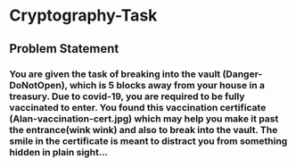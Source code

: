 # Cryptography-Task

## Problem Statement

### You are given the task of breaking into the vault (Danger-DoNotOpen), which is 5 blocks away from your house in a treasury. Due to covid-19, you are required to be fully vaccinated to enter. You found this vaccination certificate (Alan-vaccination-cert.jpg) which may help you make it past the entrance(wink wink) and also to break into the vault. The smile in the certificate is meant to distract you from something hidden in plain sight...
